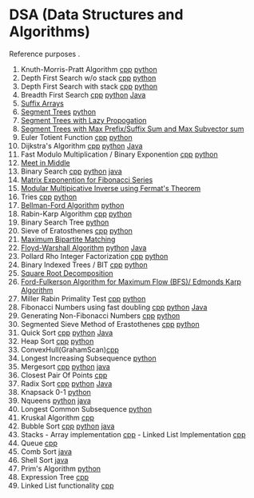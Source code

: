 # DSA (Data Structures and Algorithms)
Reference purposes .

1. Knuth-Morris-Pratt Algorithm [cpp](DSA/blob/master/KMP.cpp) [python](DSA/blob/master/Python/KMP.py)
2. Depth First Search w/o stack [cpp](DSA/blob/master/DFS.cpp) [python](DSA/blob/master/Python/DFS.py)
3. Depth First Search with stack [cpp](DSA/blob/master/DFSS.cpp) [python](DSA/blob/master/DFSS.py)
4. Breadth First Search [cpp](DSA/blob/master/BFS.cpp) [python](DSA/blob/master/Python/BFS.py) [Java](DSA/blob/master/Java/BreadthFirstPaths.java)
5. [Suffix Arrays](DSA/blob/master/SuffixArray.cpp)
6. [Segment Trees](DSA/blob/master/SegmentTrees.cpp) [python](DSA/blob/master/Python/SEGTREE.py)
7. [Segment Trees with Lazy Propogation](DSA/blob/master/SegmentTreesLazy.cpp)
8. [Segment Trees with Max Prefix/Suffix Sum and Max Subvector sum](DSA/blob/master/SEGTREE.cpp)
9. Euler Totient Function [cpp](DSA/blob/master/EulerTotient.cpp) [python](DSA/blob/master/Python/EulerTotient.py)
10. Dijkstra's Algorithm [cpp](DSA/blob/master/Djikstras.cpp) [python](DSA/blob/master/Python/dijkstra.py) [Java](DSA/blob/master/Java/Dijkstra.java)
11. Fast Modulo Multiplication / Binary Exponention [cpp](DSA/blob/master/Fmm.cpp) [python](DSA/blob/master/Python/Fmm.py)
12. [Meet in Middle](DSA/blob/master/Mim.cpp)
13. Binary Search [cpp](DSA/blob/master/BinarySearch.cpp) [python](DSA/blob/master/Python/BinarySearch.py)  [java](DSA/blob/master/Java/BinarySearch.java)
14. [Matrix Exponention for Fibonacci Series](DSA/blob/master/Me.cpp)
15. [Modular Multipicative Inverse using Fermat's Theorem](DSA/blob/master/Mmi.cpp)
16. Tries [cpp](DSA/blob/master/Tries.cpp) [python](DSA/blob/master/Python/tries.py)
17. [Bellman-Ford Algorithm](DSA/blob/master/BellmanFord.cpp) [python](DSA/blob/master/Python/BellmanFord.py)
18. Rabin-Karp Algorithm [cpp](DSA/blob/master/RabinKarp.cpp) [python](DSA/blob/master/Python/RabinKarp.py)
19. Binary Search Tree [python](DSA/blob/master/Python/BinarySearchTree.py)
20. Sieve of Eratosthenes [cpp](DSA/blob/master/SEPrime.cpp) [python](DSA/blob/master/Python/SEPrime.py)
21. [Maximum Bipartite Matching](DSA/blob/master/MBM.cpp)
22. [Floyd-Warshall Algorithm](DSA/blob/master/FWA.cpp) [python](DSA/blob/master/Python/FloydWarshall.py) [Java](DSA/blob/master/Java/floyd.java)
23. Pollard Rho Integer Factorization [cpp](DSA/blob/master/PRB.cpp) [python](DSA/blob/master/Python/PRB.py)
24. Binary Indexed Trees / BIT [cpp](DSA/blob/master/BIT.cpp) [python](DSA/blob/master/Python/BIT.py)
25. [Square Root Decomposition](DSA/blob/master/SRD.cpp)
26. [Ford-Fulkerson Algorithm for Maximum Flow (BFS)/ Edmonds Karp Algorithm](DSA/blob/master/FFA.cpp)
27. Miller Rabin Primality Test [cpp](DSA/blob/master/MRPT.cpp) [python](DSA/blob/master/Python/MRPT.py)
28. Fibonacci Numbers using fast doubling [cpp](DSA/blob/master/fastdoublingfibo.cpp) [python](DSA/blob/master/Python/Fourier-Doubling.py) [Java](DSA/blob/master/Java/FastDoublingFibo.java)
29. Generating Non-Fibonacci Numbers [cpp](DSA/blob/master/NonFibo.cpp) [python](DSA/blob/master/Python/nNonFib.py)
30. Segmented Sieve Method of Erastothenes [cpp](DSA/blob/master/SS.cpp) [python](DSA/blob/master/Python/SegmentedSieve.py)
31. Quick Sort [cpp](DSA/blob/master/quicksort.cpp) [python](DSA/blob/master/Python/quicksort.py) [Java](DSA/blob/master/Java/Quicksort.java)
32. Heap Sort [cpp](DSA/blob/master/HeapSort.cpp) [python](DSA/blob/master/Python/HeapSort.py)
33. ConvexHull(GrahamScan)[cpp](DSA/blob/master/ConvexHull(graham).cpp)
34. Longest Increasing Subsequence [python](DSA/blob/master/Python/LIS.py)
35. Mergesort [cpp](DSA/blob/master/MergeSort.cpp) [python](DSA/blob/master/Python/mergesort.py) [java](DSA/blob/master/Java/MergeSort.java)
36. Closest Pair Of Points [cpp](DSA/blob/master/closestpairofpoints.cpp)
37. Radix Sort [cpp](DSA/blob/master/radixsort.cpp) [python](DSA/blob/master/Python/RadixSort.py) [Java](DSA/blob/master/Java/RadixSort.java)
38. Knapsack 0-1 [python](DSA/blob/master/Python/Knapsack0-1.py)
39. Nqueens [python](DSA/blob/master/Python/Nqueens.py) [java](DSA/blob/master/Java/NQueens.java)
40. Longest Common Subsequence [python](DSA/blob/master/Python/LCS.py)
41. Kruskal Algorithm [cpp](DSA/blob/master/Kruskal.cpp)
42. Bubble Sort [cpp](DSA/blob/master/Bubblesort.cpp) [python](DSA/blob/master/Python/Bubblesort.py) [java](DSA/blob/master/Java/BubbleSort.java)
43. Stacks - Array implementation [cpp](DSA/blob/master/Stacks-ArrayImp.cpp) - Linked List Implementation [cpp](DSA/blob/master/Stacks-LinkLImp.cpp)
44. Queue [cpp](DSA/blob/master/Queue.cpp)
45. Comb Sort [java](DSA/blob/master/CombSort.java)
46. Shell Sort [java](DSA/blob/master/Java/ShellSort.java)
47. Prim's Algorithm [python](DSA/blob/master/Python/prims_mst.py)
48. Expression Tree [cpp](DSA/blob/master/expressionTree.cpp)
49. Linked List functionality [cpp](DSA/blob/master/linkedList_funcs.c)
